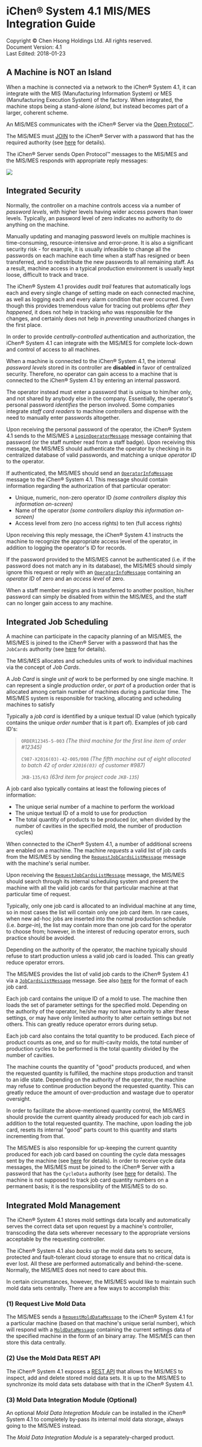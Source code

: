 iChen® System 4.1 MIS/MES Integration Guide
=============================================

Copyright &copy; Chen Hsong Holdings Ltd.  All rights reserved.  
Document Version: 4.1  
Last Edited: 2018-01-23


A Machine is NOT an Island
--------------------------

When a machine is connected via a network to the iChen® System 4.1, it can integrate
with the MIS (Manufacturing Information System) or MES (Manufacturing Execution
System) of the factory.  When integrated, the
machine stops being a stand-alone *island*, but instead becomes part of a larger, coherent scheme.

An MIS/MES communicates with the iChen® Server via the [Open Protocol™](https://github.com/chenhsong/OpenProtocol/blob/master/cs/doc/api_reference.md).

The MIS/MES must [JOIN](https://github.com/chenhsong/OpenProtocol/blob/master/cs/doc/messages_reference.md#joinmessage) to the iChen® Server
with a password that has the required authority (see [here](https://github.com/chenhsong/OpenProtocol/blob/master/doc/enums.md#filters)
for details).

The iChen® Server sends Open Protocol™ messages to the MIS/MES and the MIS/MES
responds with appropriate reply messages:

![](mis_comms_chart.png)


Integrated Security
-------------------

Normally, the controller on a machine controls access via a number of *password levels*,
with higher levels having wider access powers than lower levels. Typically, an password
level of zero indicates no authority to do anything on the machine.

Manually updating and managing password levels on multiple machines is time-consuming,
resource-intensive and error-prone. It is also a significant security risk - for example,
it is usually infeasible to change all the passwords on each machine each time when a
staff has resigned or been transferred, and to redistribute the new passwords to all remaining staff.
As a result, machine access in a typical production environment is usually kept loose,
difficult to track and trace.

The iChen® System 4.1 provides *audit trail* features that automatically logs each and every
single change of setting made on each connected machine, as well as logging each and every
alarm condition that ever occurred.  Even though this provides tremendous value for tracing
out problems *after they happened*, it does not help in tracking *who* was responsible for
the changes, and certainly does not help in *preventing* unauthorized changes in the first place.

In order to provide *centrally-controlled* authentication and authorization, the
iChen® System 4.1 can integrate with the MIS/MES for complete lock-down and control of access
to all machines.

When a machine is connected to the iChen® System 4.1, the internal *password levels* stored in
its controller are **disabled** in favor of centralized security. Therefore, no operator can
gain access to a machine that is connected to the iChen® System 4.1 by entering an internal
password.

The operator instead must enter a password that is unique to him/her only, and not shared by anybody
else in the company. Essentially, the operator's personal password *identifies* the person involved.
Some companies integrate *staff card readers* to machine controllers and dispense with the need to
manually enter passwords altogether.

Upon receiving the personal password of the operator, the iChen® System 4.1 sends to the MIS/MES a
[`LoginOperatorMessage`](https://github.com/chenhsong/OpenProtocol/blob/master/cs/doc/messages_reference.md#loginoperatormessage) message containing
that password (or the staff number read from a staff badge).
Upon receiving this message, the MIS/MES should authenticate the operator by checking in its
centralized database of valid passwords, and matching a unique *operator ID* to the operator.

If authenticated, the MIS/MES should send an [`OperatorInfoMessage`](https://github.com/chenhsong/OpenProtocol/blob/master/cs/doc/messages_reference.md#operatorinfomessage)
message to the iChen® System 4.1.  This message should contain information regarding the
authorization of that particular operator:

* Unique, numeric, non-zero operator ID *(some controllers display this information on-screen)*
* Name of the operator *(some controllers display this information on-screen)*
* Access level from zero (no access rights) to ten (full access rights)

Upon receiving this reply message, the iChen® System 4.1 instructs the machine to recognize
the appropriate access level of the operator, in addition to logging the operator's ID for
records.

If the password provided to the MIS/MES cannot be authenticated (i.e. if the password does not
match any in its database), the MIS/MES should simply ignore this request or reply with
an [`OperatorInfoMessage`](https://github.com/chenhsong/OpenProtocol/blob/master/cs/doc/messages_reference.md#operatorinfomessage) containing
an *operator ID* of zero and an *access level* of zero.

When a staff member resigns and is transferred to another position,
his/her password can simply be disabled from within the MIS/MES, and
the staff can no longer gain access to any machine.


Integrated Job Scheduling
-------------------------

A machine can participate in the capacity planning of an MIS/MES, the MIS/MES is joined to
the iChen® Server with a password that has the `JobCards` authority
(see [here](https://github.com/chenhsong/OpenProtocol/blob/master/doc/enums.md#filters) for details).

The MIS/MES allocates and schedules units of work to individual machines via the concept
of *Job Cards*.

A *Job Card* is single *unit of work* to be performed by one single machine.
It can represent a single *production order*, or *part* of a production order that 
is allocated among certain number of machines during a particular time.
The MIS/MES system is responsible for tracking, allocating and scheduling machines to
satisfy 

Typically a *job card* is identified by a unique textual ID value (which typically 
contains the unique *order number* that is it part of).  Examples of job card ID's:

> `ORDER12345-5-003`  *(The third machine for the first line item of order #12345)*
> 
> `C987-X2016(03)-42-005/008`  *(The fifth machine out of eight allocated to batch 42 of order `X2016(03)` of customer #987)*
>
> `JKB-135/63`  *(63rd item for project code `JKB-135`)*

A job card also typically contains at least the following pieces of information:

* The unique serial number of a machine to perform the workload
* The unique textual ID of a mold to use for production
* The total quantity of products to be produced (or, when divided by the number of cavities in the specified mold, the number of production cycles)

When connected to the iChen® System 4.1, a number of additional screens are enabled on
a machine. The machine *requests* a valid list of job cards from the MIS/MES by sending
the [`RequestJobCardsListMessage`](https://github.com/chenhsong/OpenProtocol/blob/master/cs/doc/messages_reference.md#requestjobcardslistmessage)
message with the machine's serial number.

Upon receiving the [`RequestJobCardsListMessage`](https://github.com/chenhsong/OpenProtocol/blob/master/cs/doc/messages_reference.md#requestjobcardslistmessage)
message, the MIS/MES should search through its internal scheduling system and present the
machine with all the valid job cards for that particular machine at that particular
time of request.

Typically, only one job card is allocated to an individual machine
at any time, so in most cases the list will contain only one job card item.
In rare cases, when new ad-hoc jobs are inserted into the normal production 
schedule (i.e. *barge-in*), the list may contain more than one job card for
the operator to choose from; however, in the interest of reducing operator errors,
such practice should be avoided.

Depending on the authority of the operator, the machine typically should refuse
to start production unless a valid job card is loaded. This can greatly reduce
operator errors.

The MIS/MES provides the list of valid job cards to the iChen® System 4.1 via a
[`JobCardsListMessage`](https://github.com/chenhsong/OpenProtocol/blob/master/cs/doc/messages_reference.md#jobcardslistmessage) message.
See also [here](https://github.com/chenhsong/OpenProtocol/blob/master/cs/doc/messages_reference.md#job-card) for the format of each job card.

Each job card contains the unique ID of a mold to use. The machine then loads
the set of parameter settings for the specified mold. Depending on the authority
of the operator, he/she may not have authority to alter these settings, or may
have only limited authority to alter certain settings but not others.
This can greatly reduce operator errors during setup.

Each job card also contains the total quantity to be produced. Each piece of product
counts as one, and so for multi-cavity molds, the total number of production cycles
to be performed is the total quantity divided by the number of cavities.

The machine counts the quantity of "good" products produced, and when the requested quantity
is fulfilled, the machine stops production and transit to an idle state.
Depending on the authority of the operator, the machine may refuse to continue
production beyond the requested quantity. This can greatly reduce the amount of
over-production and wastage due to operator oversight.

In order to facilitate the above-mentioned quantity control, the MIS/MES should provide
the current quantity already produced for each job card in addition to the total requested
quantity. The machine, upon loading the job card, resets its internal "good" parts
count to this quantity and starts incrementing from that.

The MIS/MES is also responsible for up-keeping the current quantity produced for each job card
based on counting the cycle data messages sent by the machine
(see [here](https://github.com/chenhsong/OpenProtocol/blob/master/cs/doc/messages_reference.md#cycledatamessage) for details).
In order to receive cycle data messages, the MIS/MES must be joined to the iChen® Server
with a password that has the `CycleData` authority (see [here](https://github.com/chenhsong/OpenProtocol/blob/master/doc/enums.md#filters)
for details).
The machine is not supposed to track job card quantity numbers on a permanent basis;
it is the responsibility of the MIS/MES to do so.


Integrated Mold Management
--------------------------

The iChen® System 4.1 stores mold settings data locally and automatically serves the
correct data set upon request by a machine's controller, transcoding the data sets
wherever necessary to the appropriate versions acceptable by the requesting controller.

The iChen® System 4.1 also *backs up* the mold data sets to secure, protected and
fault-tolerant cloud storage to ensure that no critical data is ever lost.
All these are performed automatically and behind-the-scene.
Normally, the MIS/MES does not need to care about this.

In certain circumstances, however, the MIS/MES would like to maintain such mold data sets
centrally.  There are a few ways to accomplish this:

### (1) Request Live Mold Data

The MIS/MES sends a [`RequestMoldDataMessage`](https://github.com/chenhsong/OpenProtocol/blob/master/cs/doc/messages_reference.md#requestmolddatamessage)
to the iChen® System 4.1 for a particular machine (based on that machine's unique
serial number), which will respond with a 
[`MoldDataMessage`](https://github.com/chenhsong/OpenProtocol/blob/master/cs/doc/messages_reference.md#molddatamessage) containing the current
settings data of the specified machine in the form of an binary array.
The MIS/MES can then store this data centrally.

### (2) Use the Mold Data REST API

The iChen® System 4.1 exposes a [REST API](https://github.com/chenhsong/iChen.Web/blob/master/REST%20API%20Reference.md) that allows the
MIS/MES to inspect, add and delete stored mold data sets. It is up to the MIS/MES to synchronize
its mold data sets database with that in the iChen® System 4.1.

### (3) Mold Data Integration Module (Optional)

An optional *Mold Data Integration Module* can be installed in the iChen® System 4.1
to completely by-pass its internal mold data storage, always going to the MIS/MES instead.

The *Mold Data Integration Module* is a separately-charged product.
